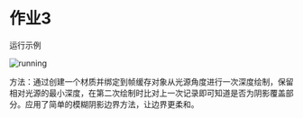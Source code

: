 # 作业3

运行示例

![running](D:\WorkDir\OpenGL\hello_world\res\img\running.png)

方法：通过创建一个材质并绑定到帧缓存对象从光源角度进行一次深度绘制，保留相对光源的最小深度，在第二次绘制时比对上一次记录即可知道是否为阴影覆盖部分。应用了简单的模糊阴影边界方法，让边界更柔和。